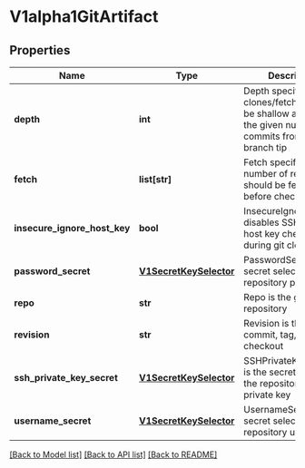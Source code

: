 # V1alpha1GitArtifact

## Properties
Name | Type | Description | Notes
------------ | ------------- | ------------- | -------------
**depth** | **int** | Depth specifies clones/fetches should be shallow and include the given number of commits from the branch tip | [optional] 
**fetch** | **list[str]** | Fetch specifies a number of refs that should be fetched before checkout | [optional] 
**insecure_ignore_host_key** | **bool** | InsecureIgnoreHostKey disables SSH strict host key checking during git clone | [optional] 
**password_secret** | [**V1SecretKeySelector**](V1SecretKeySelector.md) | PasswordSecret is the secret selector to the repository password | [optional] 
**repo** | **str** | Repo is the git repository | 
**revision** | **str** | Revision is the git commit, tag, branch to checkout | [optional] 
**ssh_private_key_secret** | [**V1SecretKeySelector**](V1SecretKeySelector.md) | SSHPrivateKeySecret is the secret selector to the repository ssh private key | [optional] 
**username_secret** | [**V1SecretKeySelector**](V1SecretKeySelector.md) | UsernameSecret is the secret selector to the repository username | [optional] 

[[Back to Model list]](../README.md#documentation-for-models) [[Back to API list]](../README.md#documentation-for-api-endpoints) [[Back to README]](../README.md)



